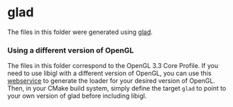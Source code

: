 glad
====

The files in this folder were generated using [glad](https://github.com/Dav1dde/glad).

### Using a different version of OpenGL

The files in this folder correspond to the OpenGL 3.3 Core Profile. If you need to use libigl with a different version of OpenGL, you can use this [webservice](http://glad.dav1d.de/) to generate the loader for your desired version of OpenGL. Then, in your CMake build system, simply define the target `glad` to point to your own version of glad before including libigl.

